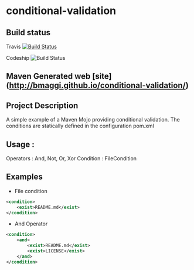 conditional-validation
======================

## Build status 
Travis [![Build Status](https://travis-ci.org/bmaggi/conditional-validation.svg?branch=master)](https://travis-ci.org/bmaggi/conditional-validation)

Codeship ![Build Status](https://codeship.com/projects/89551/status?branch=master)

## Maven Generated web [site] (http://bmaggi.github.io/conditional-validation/)

## Project Description
A simple example of a Maven Mojo providing conditional validation. The conditions are statically defined in the configuration pom.xml

## Usage :
 Operators : And, Not, Or, Xor
 Condition : FileCondition 
 
 ## Examples
  * File condition
```xml
<condition>
	<exist>README.md</exist>
</condition>
```  							
  * And Operator
```xml
<condition>
	<and>
		<exist>README.md</exist>
		<exist>LICENSE</exist>						
	</and>
</condition>
```  
